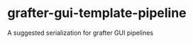 grafter-gui-template-pipeline
=============================

A suggested serialization for grafter GUI pipelines
